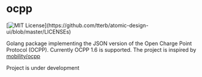 
# ocpp

[![MIT License](https://img.shields.io/apm/l/atomic-design-ui.svg?)](https://github.com/tterb/atomic-design-ui/blob/master/LICENSEs)

Golang package implementing the JSON version of the Open Charge Point Protocol (OCPP). Currently OCPP 1.6 is supported.
The project is inspired by [mobility/ocpp](https://github.com/mobilityhouse/ocpp)

Project is under development
